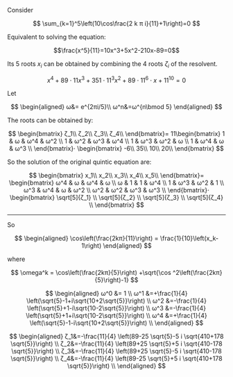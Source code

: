 
Consider

$$
\sum_{k=1}^5\left(10\cos\frac{2 k π i}{11}+1\right)=0
$$

Equivalent to solving the equation:

$$\frac{x^5}{11}=10x^3+5x^2-210x-89=0$$

Its 5 roots $x_i$ can be obtained by combining the 4 roots $ζ_i$ of the resolvent.

$$
x^4+89⋅11x^3+351⋅11^3x^2+89⋅11^6⋅x+11^{10}=0
$$

Let 

$$
\begin{aligned}
ω&= e^{2πi/5}\\
ω^n&=ω^{n\bmod 5}
\end{aligned}
$$

The roots can be obtained by:

$$
\begin{bmatrix}
ζ_1\\ ζ_2\\ ζ_3\\ ζ_4\\
\end{bmatrix}=
11\begin{bmatrix}
1 & ω   & ω^4 & ω^2 \\
1 & ω^2 & ω^3 & ω^4 \\
1 & ω^3 & ω^2 & ω \\
1 & ω^4 & ω   & ω^3 \\
\end{bmatrix}⋅
\begin{bmatrix}
-6\\ 35\\ 10\\ 20\\
\end{bmatrix}
$$

So the solution of the original quintic equation are:

$$
\begin{bmatrix}
x_1\\ x_2\\ x_3\\ x_4\\ x_5\\
\end{bmatrix}=
\begin{bmatrix}
ω^4 & ω   & ω^4 & ω   \\
ω   & 1   & 1   & ω^4 \\
1   & ω^3 & ω^2 & 1   \\
ω^3 & ω^4 & ω   & ω^2 \\
ω^2 & ω^2 & ω^3 & ω^3 \\
\end{bmatrix}⋅
\begin{bmatrix}
\sqrt[5]{ζ_1} \\
\sqrt[5]{ζ_2} \\
\sqrt[5]{ζ_3} \\
\sqrt[5]{ζ_4} \\
\end{bmatrix}
$$

--- 

So 

$$
\begin{aligned}
\cos\left(\frac{2kπ}{11}\right) = \frac{1}{10}\left(x_k-1\right)
\end{aligned}
$$

where

$$
\omega^k = \cos\left(\frac{2kπ}{5}\right)
+\sqrt{\cos ^2\left(\frac{2kπ}{5}\right)-1}
$$


$$
\begin{aligned}
ω^0 &= 1 \\
ω^1 &=+\frac{1}{4} \left(\sqrt{5}-1+i\sqrt{10+2\sqrt{5}}\right) \\
ω^2 &=-\frac{1}{4} \left(\sqrt{5}+1-i\sqrt{10-2\sqrt{5}}\right) \\
ω^3 &=-\frac{1}{4} \left(\sqrt{5}+1+i\sqrt{10-2\sqrt{5}}\right) \\
ω^4 &=+\frac{1}{4} \left(\sqrt{5}-1-i\sqrt{10+2\sqrt{5}}\right) \\
\end{aligned}
$$

$$
\begin{aligned}
ζ_1&=-\frac{11}{4} \left(89-25 \sqrt{5}-5 i \sqrt{410+178 \sqrt{5}}\right) \\
ζ_2&=-\frac{11}{4} \left(89+25 \sqrt{5}+5 i \sqrt{410-178 \sqrt{5}}\right) \\
ζ_3&=-\frac{11}{4} \left(89+25 \sqrt{5}-5 i \sqrt{410-178 \sqrt{5}}\right) \\
ζ_4&=-\frac{11}{4} \left(89-25 \sqrt{5}+5 i \sqrt{410+178 \sqrt{5}}\right) \\
\end{aligned}
$$